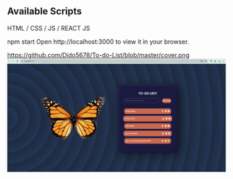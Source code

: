 ## Available Scripts
HTML / CSS / JS / REACT JS

npm start
Open http://localhost:3000 to view it in your browser.

https://github.com/Dido5678/To-do-List/blob/master/cover.png
![Cover foto](cover.png)
